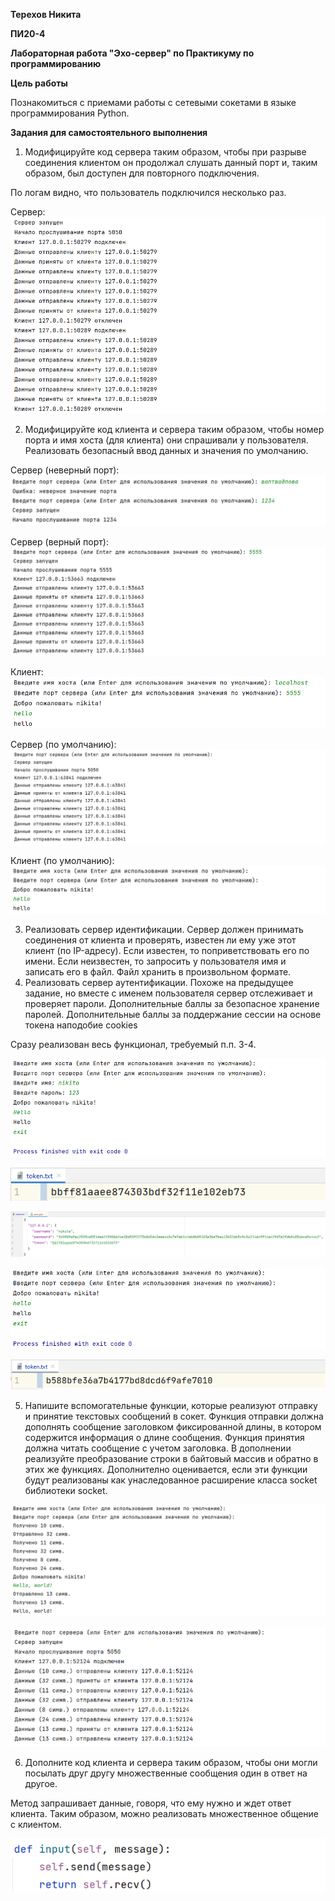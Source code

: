﻿**Терехов Никита**

**ПИ20-4**

**Лабораторная работа "Эхо-сервер" по Практикуму по программированию**

**Цель работы**

Познакомиться с приемами работы с сетевыми сокетами в языке программирования Python.

**Задания для самостоятельного выполнения**

1. Модифицируйте код сервера таким образом, чтобы при разрыве соединения клиентом он продолжал слушать данный порт и, таким образом, был доступен для повторного подключения.

По логам видно, что пользователь подключился несколько раз.

Сервер: ![screenshot](Aspose.Words.583a2311-7e27-4254-b351-ca0c240b4e57.001.png)

2. Модифицируйте код клиента и сервера таким образом, чтобы номер порта и имя хоста (для клиента) они спрашивали у пользователя. Реализовать безопасный ввод данных и значения по умолчанию.

Сервер (неверный порт): ![screenshot](Aspose.Words.583a2311-7e27-4254-b351-ca0c240b4e57.002.png)

Сервер (верный порт): ![screenshot](Aspose.Words.583a2311-7e27-4254-b351-ca0c240b4e57.003.png)

Клиент: ![screenshot](Aspose.Words.583a2311-7e27-4254-b351-ca0c240b4e57.004.png)

Сервер (по умолчанию): ![screenshot](Aspose.Words.583a2311-7e27-4254-b351-ca0c240b4e57.005.png)

Клиент (по умолчанию): ![screenshot](Aspose.Words.583a2311-7e27-4254-b351-ca0c240b4e57.006.png)



3. Реализовать сервер идентификации. Сервер должен принимать соединения от клиента и проверять, известен ли ему уже этот клиент (по IP-адресу). Если известен, то поприветствовать его по имени. Если неизвестен, то запросить у пользователя имя и записать его в файл. Файл хранить в произвольном формате.
4. Реализовать сервер аутентификации. Похоже на предыдущее задание, но вместе с именем пользователя сервер отслеживает и проверяет пароли. Дополнительные баллы за безопасное хранение паролей. Дополнительные баллы за поддержание сессии на основе токена наподобие cookies

Сразу реализован весь функционал, требуемый п.п. 3-4.

![screenshot](Aspose.Words.583a2311-7e27-4254-b351-ca0c240b4e57.007.png)

![screenshot](Aspose.Words.583a2311-7e27-4254-b351-ca0c240b4e57.008.png)

![screenshot](Aspose.Words.583a2311-7e27-4254-b351-ca0c240b4e57.009.png)

![screenshot](Aspose.Words.583a2311-7e27-4254-b351-ca0c240b4e57.010.png)

![screenshot](Aspose.Words.583a2311-7e27-4254-b351-ca0c240b4e57.011.png)

5. Напишите вспомогательные функции, которые реализуют отправку и принятие текстовых сообщений в сокет. Функция отправки должна дополнять сообщение заголовком фиксированной длины, в котором содержится информация о длине сообщения. Функция принятия должна читать сообщение с учетом заголовка. В дополнении реализуйте преобразование строки в байтовый массив и обратно в этих же функциях. Дополнително оценивается, если эти функции будут реализованы как унаследованное расширение класса socket библиотеки socket.

![screenshot](Aspose.Words.583a2311-7e27-4254-b351-ca0c240b4e57.012.png)

![screenshot](Aspose.Words.583a2311-7e27-4254-b351-ca0c240b4e57.013.png)


6. Дополните код клиента и сервера таким образом, чтобы они могли посылать друг другу множественные сообщения один в ответ на другое.

Метод запрашивает данные, говоря, что ему нужно и ждет ответ клиента. Таким образом, можно реализовать множественное общение с клиентом.

![screenshot](Aspose.Words.583a2311-7e27-4254-b351-ca0c240b4e57.014.png)

